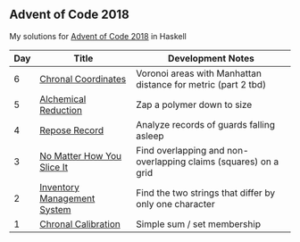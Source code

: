 ## Advent of Code 2018
My solutions for [Advent of Code 2018](http://adventofcode.com/2018) in Haskell

Day | Title | Development Notes
--- | --- | ---
6 | [Chronal Coordinates](./src/Day06.hs) | Voronoi areas with Manhattan distance for metric (part 2 tbd)
5 | [Alchemical Reduction](./src/Day05.hs) | Zap a polymer down to size
4 | [Repose Record](./src/Day04.hs) | Analyze records of guards falling asleep
3 | [No Matter How You Slice It](./src/Day03.hs) | Find overlapping and non-overlapping claims (squares) on a grid
2 | [Inventory Management System](./src/Day02.hs) | Find the two strings that differ by only one character
1 | [Chronal Calibration](./src/Day01.hs) | Simple sum / set membership
